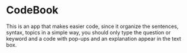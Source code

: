 # CodeBook
This is an app that makes easier code, since it organize the sentences, syntax, topics in a simple way, you should only type the question or keyword and a code with pop-ups and an explanation appear in the text box.
